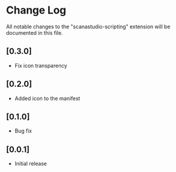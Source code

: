 # Change Log

All notable changes to the "scanastudio-scripting" extension will be documented in this file.

## [0.3.0]
- Fix icon transparency

## [0.2.0]
- Added icon to the manifest

## [0.1.0]
- Bug fix

## [0.0.1]

- Initial release
